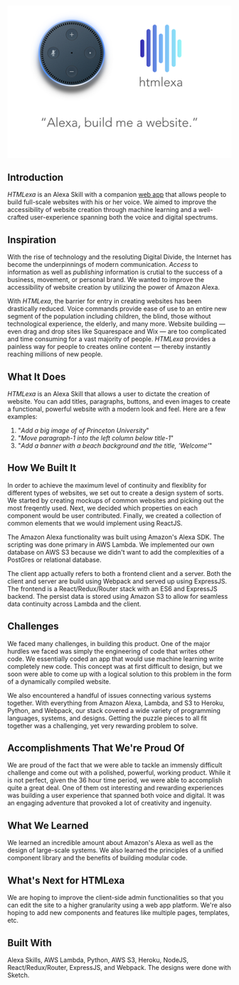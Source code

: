 <img src="https://github.com/khou22/HTMLexa/raw/master/cover.png" />

## Introduction
*HTMLexa* is an Alexa Skill with a companion [web app](https://htmlexa.herokuapp.com/test) that allows people to build full-scale websites with his or her voice. We aimed to improve the accessibility of website creation through machine learning and a well-crafted user-experience spanning both the voice and digital spectrums.

## Inspiration
With the rise of technology and the resoluting Digital Divide, the Internet has become the underpinnings of modern communication. *Access* to information as well as *publishing* information is crutial to the success of a business, movement, or personal brand. We wanted to improve the accessibility of website creation by utilizing the power of Amazon Alexa.

With *HTMLexa*, the barrier for entry in creating websites has been drastically reduced. Voice commands provide ease of use to an entire new segment of the population including children, the blind, those without technological experience, the elderly, and many more. Website building — even drag and drop sites like Squarespace and Wix — are too complicated and time consuming for a vast majority of people. *HTMLexa* provides a painless way for people to creates online content — thereby instantly reaching millions of new people.

## What It Does
*HTMLexa* is an Alexa Skill that allows a user to dictate the creation of website. You can add titles, paragraphs, buttons, and even images to create a functional, powerful website with a modern look and feel. Here are a few examples:

1. "*Add a big image of of Princeton University*"
2. "*Move paragraph-1 into the left column below title-1*"
3. "*Add a banner with a beach background and the title, 'Welcome'*"


## How We Built It
In order to achieve the maximum level of continuity and flexiblity for different types of websites, we set out to create a design system of sorts. We started by creating mockups of common websites and picking out the most freqently used. Next, we decided which properties on each component would be user contributed. Finally, we created a collection of common elements that we would implement using ReactJS.

The Amazon Alexa functionality was built using Amazon's Alexa SDK. The scripting was done primary in AWS Lambda. We implemented our own database on AWS S3 because we didn't want to add the complexities of a PostGres or relational database.

The client app actually refers to both a frontend client and a server. Both the client and server are build using Webpack and served up using ExpressJS. The frontend is a React/Redux/Router stack with an ES6 and ExpressJS backend. The persist data is stored using Amazon S3 to allow for seamless data continuity across Lambda and the client.

## Challenges
We faced many challenges, in building this product. One of the major hurdles we faced was simply the engineering of code that writes other code. We essentially coded an app that would use machine learning write completely new code. This concept was at first difficult to design, but we soon were able to come up with a logical solution to this problem in the form of a dynamically compiled website.

We also encountered a handful of issues connecting various systems together. With everything from Amazon Alexa, Lambda, and S3 to Heroku, Python, and Webpack, our stack covered a wide variety of programming languages, systems, and designs. Getting the puzzle pieces to all fit together was a challenging, yet very rewarding problem to solve.

## Accomplishments That We're Proud Of
We are proud of the fact that we were able to tackle an immensly difficult challenge and come out with a polished, powerful, working product. While it is not perfect, given the 36 hour time period, we were able to accomplish quite a great deal. One of them ost interesting and rewarding experiences was building a user experience that spanned both voice and digital. It was an engaging adventure that provoked a lot of creativity and ingenuity.

## What We Learned
We learned an incredible amount about Amazon's Alexa as well as the design of large-scale systems. We also learned the principles of a unified component library and the benefits of building modular code.

## What's Next for HTMLexa
We are hoping to improve the client-side admin functionalities so that you can edit the site to a higher granularity using a web app platform. We're also hoping to add new components and features like multiple pages, templates, etc.

## Built With
Alexa Skills, AWS Lambda, Python, AWS S3, Heroku, NodeJS, React/Redux/Router, ExpressJS, and Webpack. The designs were done with Sketch.